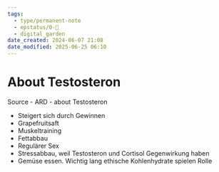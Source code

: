 ```yaml
---
tags:
  - type/permanent-note
  - epstatus/0-🌰
  - digital_garden
date_created: 2024-06-07 21:08
date_modified: 2025-06-25 06:10
---
```

# About Testosteron

Source - ARD - about Testosteron

+ Steigert sich durch Gewinnen
+ Grapefruitsaft
+ Muskeltraining 
+ Fettabbau
+ Regulärer Sex
+ Stressabbau, weil Testosteron und Cortisol Gegenwirkung haben
+ Gemüse essen. Wichtig lang ethische Kohlenhydrate spielen Rolle